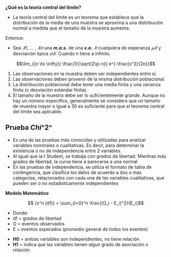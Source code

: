 **¿Qué es la teoría central del límite?**
* La teoría central del límite es un teorema que establece que la distribución de la media de una muestra se aproxima a una distribución normal a medida que el tamaño de la muestra aumenta.

Entonce:
* Sea $𝑋1$, ... , $𝑋𝑛$ una ***m.a.s.*** de una ***v.a.*** $𝑋$ cualquiera de esperanza $𝜇𝑋$ y desviación típica $𝜎𝑋$. Cuando n tiene a infinito.

$$\lim_{{n \to \infty}} \frac{1}{\sqrt{2\pi n}} e^{-\frac{x^2}{2n}}$$

1. Las observaciones en la muestra deben ser independientes entre sí.
2. Las observaciones deben provenir de la misma distribución poblacional.
3. La distribución poblacional debe tener una media finita y una varianza finita (o desviación estándar finita).
4. El tamaño de la muestra debe ser lo suficientemente grande. Aunque no hay un número específico, generalmente se considera que un tamaño de muestra mayor o igual a 30 es suficiente para que el teorema central del límite sea aplicable.

## Prueba $Chi$^2^

* Es una de las pruebas más conocidas y utilizadas para analizar variables nominales o cualitativas. Es decir, para determinar la existencia o no de independencia entre 2 variables.
* Al igual que la t Student, se trabaja con grados de libertad. Mientras más grados de libertad, la curva tiene a parecerse a una normal
* En las pruebas de independencia, se utiliza el formato de tabla de contingencia, que clasifica los datos de acuerdo a dos o más categorías, relacionados con cada una de las variables cualitativas, que pueden ser o no estadísticamente independientes

**Modelo Matemático**


$$ {x^n (df)} =  \sum_{i=0}^n \frac{(O_i - E_i)^2}{E_i}$$


* Donde:
* df = grados de libertad
* O = eventos observados
* E = eventos esperados (promedio general de todos los eventos)


- **H0** = ambas variables son independientes, no tiene relación
- **H1** = indica que las variables tienen algun grado de asociación o relación
